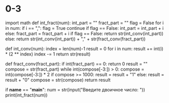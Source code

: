 # 0-3
import math
def int_fract(num):
    int_part = ""
    fract_part = ""
    flag = False
    for i in num:
        if i == ",":
            flag = True
            continue
        if flag == False:
            int_part = int_part + i
        else:
            fract_part = fract_part + i
    if flag == False:
        return str(int_conv(int_part))
    else:
        return str(int_conv(int_part)) +  "," + str(fract_conv(fract_part))

def int_conv(num):
    index = len(num)-1
    result = 0 
    for i in num: 
        result += int(i) * (2 ** index)
        index -= 1 
    return str(result)


def fract_conv(fract_part): 
    if int(fract_part) == 0:
        return 0
    result = ""
    compose = str(fract_part)
    while int(compose[-3:]) > 0:
        compose = int(compose[-3:]) * 2
        if compose >= 1000:
            result = result + "1"
        else: 
            result = result + "0"
        compose = str(compose)
    return result 

if __name__ == "__main__":
    num = str(input("Введите двоичное число: "))
    print(int_fract(num))
